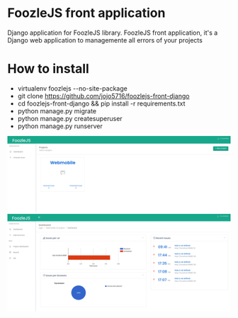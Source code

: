 # FoozleJS front application

Django application for FoozleJS library. FoozleJS front application, it's a Django web application to managemente all errors of your projects

# How to install
* virtualenv foozlejs --no-site-package
* git clone https://github.com/jojo5716/foozlejs-front-django
* cd foozlejs-front-django && pip install -r requirements.txt
* python manage.py migrate
* python manage.py createsuperuser
* python manage.py runserver

![alt tag](example/foozle-dashboard.png)
![alt tag](example/foozle-dashboard-project.png)
